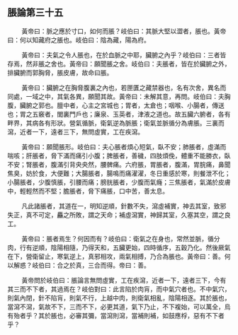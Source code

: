 ## 脹論第三十五

<p>&emsp;&emsp;
黃帝曰：脈之應於寸口，如何而脹？岐伯曰：其脈大堅以澀者，脹也。黃帝曰：何以知藏府之脹也。岐伯曰：陰為藏，陽為府。
</p>
<p>&emsp;&emsp;
黃帝曰：夫氣之令人脹也，在於血脈之中耶，臟腑之內乎？岐伯曰：三者皆存焉，然非脹之舍也。黃帝曰：願聞脹之舍。岐伯曰：夫脹者，皆在於臟腑之外，排臟腑而郭胸脅，脹皮膚，故命曰脹。
</p>
<p>&emsp;&emsp;
黃帝曰：臟腑之在胸脅腹裏之內也，若匣匱之藏禁器也，名有次舍，異名而同處，一域之中，其氣各異，願聞其故。黃帝曰：未解其意，再問。岐伯曰：夫胸腹，臟腑之郭也。膻中者，心主之宮城也；胃者，太倉也；咽喉、小腸者，傳送也；胃之五竅者，閭裏門戶也；廉泉、玉英者，津液之道也。故五臟六腑者，各有畔界，其病各有形狀。營氣循脈，衛氣逆為脈脹；衛氣並脈循分為膚脹。三裏而瀉，近者一下，遠者三下，無問虛實，工在疾瀉。
</p>
<p>&emsp;&emsp;
黃帝曰：願聞脹形。岐伯曰：夫心脹者煩心短氣，臥不安；肺脹者，虛滿而喘咳；肝脹者，脅下滿而痛引小腹；脾脹者，善穢，四肢煩俛，體重不能勝衣，臥不安；腎脹者，腹滿引背央央然，腰髀痛。六府脹，胃脹者，腹滿，胃脘痛，鼻聞焦臭，妨於食，大便難；大腸脹者，腸鳴而痛濯濯，冬日重感於寒，則餐泄不化；小腸脹者，少腹慎脹，引腰而痛；膀胱脹者，少腹而氣癃；三焦脹者，氣滿於皮膚中，輕輕然而不堅；膽脹者，脅下痛脹，口中苦，善太息。
</p>
<p>&emsp;&emsp;
凡此諸脹者，其道在一，明知逆順，針數不失，瀉虛補實，神去其室，致邪失正，真不可定，麤之所敗，謂之天命；補虛瀉實，神歸其室，久塞其空，謂之良工。
</p>
<p>&emsp;&emsp;
黃帝曰：脹者焉生？何因而有？岐伯曰：衛氣之在身也，常然並脈，循分肉，行有逆順，陰陽相隨，乃得天和，五臟更始，四時循序，五穀乃化。然後厥氣在下，營衛留止，寒氣逆上，真邪相攻，兩氣相搏，乃合為脹也。黃帝曰：善。何以解惑？岐伯曰：合之於真，三合而得。帝曰：善。
</p>
<p>&emsp;&emsp;
黃帝問於岐伯曰：脹論言無問虛實，工在疾瀉，近者一下，遠者三下，今有其三而不下者，其過焉在？岐伯對曰：此言陷於肉肓，而中氣穴者也。不中氣穴，則氣內閉，針不陷肓，則氣不行，上越中肉，則衛氣相亂，陰陽相逐。其於脹也，當瀉不瀉，氣故不下，三而不下，必更其道，氣下乃止，不下複始，可以萬全，烏有殆者乎？其於脹也，必審其彌，當瀉則瀉，當補則補，如鼓應桴，惡有不下者乎？
</p>